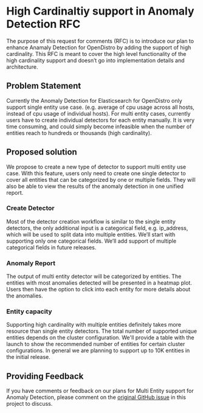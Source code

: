 # High Cardinaltiy support in Anomaly Detection RFC

The purpose of this request for comments (RFC) is to introduce our plan to enhance Anamaly Detection for OpenDistro by adding the support of high cardinality. This RFC is meant to cover the high level functionality of the high cardinality support and doesn’t go into implementation details and architecture.

## Problem Statement

Currently the Anomaly Detection for Elasticsearch for OpenDistro only support single entity use case. (e.g. average of cpu usage across all hosts, instead of cpu usage of individual hosts). For multi entity cases, currently users have to create individual detectors for each entity manually. It is very time consuming, and could simply become infeasible when the number of entities reach to hundreds or thousands (high cardinality).

## Proposed solution

We propose to create a new type of detector to support multi entity use case. With this feature, users only need to create one single detector to cover all entities that can be categorized by one or multiple fields. They will also be able to view the results of the anomaly detection in one unified report.

### Create Detector

Most of the detector creation workflow is similar to the single entity detectors, the only additional input is a categorical field, e.g. ip_address, which will be used to split data into multiple entities. We’ll start with supporting only one categorical fields. We’ll add support of multiple categorical fields in future releases.

### Anomaly Report

The output of multi entity detector will be categorized by entities. The entities with most anomalies detected will be presented in a heatmap plot. Users then have the option to click into each entity for more details about the anomalies. 

### Entity capacity

Supporting high cardinality with multiple entities definitely takes more resource than single entity detectors. The total number of supported unique entities depends on the cluster configuration. We'll provide a table with the launch to show the recommended number of entities for certain cluster configurations. In general we are planning to support up to 10K entities in the initial release. 

## Providing Feedback

If you have comments or feedback on our plans for Multi Entity support for Anomaly Detection, please comment on the [original GitHub issue](https://github.com/opendistro-for-elasticsearch/anomaly-detection/issues/282) in this project to discuss.
